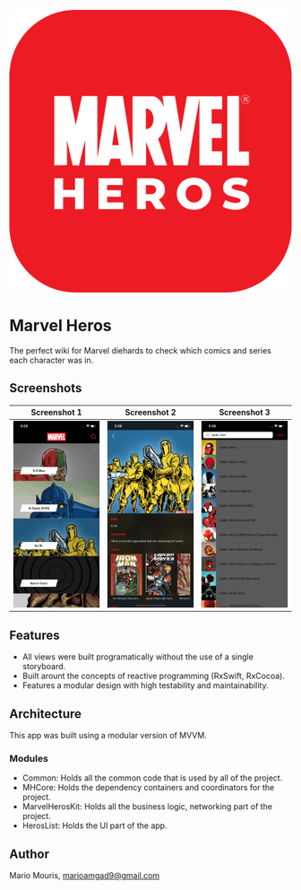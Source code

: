 ![App Logo](Images/logo.png)
# Marvel Heros
The perfect wiki for Marvel diehards to check which comics and series each character was in.

## Screenshots
Screenshot 1               |  Screenshot 2             |  Screenshot 3
:-------------------------:|:-------------------------:|:-------------------------:
![Home screen](Images/home.png)  |  ![Details screen](Images/detail.png)  |  ![Search screen](Images/search.png)

## Features
* All views were built programatically without the use of a single storyboard.
* Built arount the concepts of reactive programming (RxSwift, RxCocoa).
* Features a modular design with high testability and maintainability.

## Architecture
This app was built using a modular version of MVVM.

### Modules
* Common: Holds all the common code that is used by all of the project.
* MHCore: Holds the dependency containers and coordinators for the project.
* MarvelHerosKit: Holds all the business logic, networking part of the project.
* HerosList: Holds the UI part of the app.

## Author
Mario Mouris, marioamgad9@gmail.com
